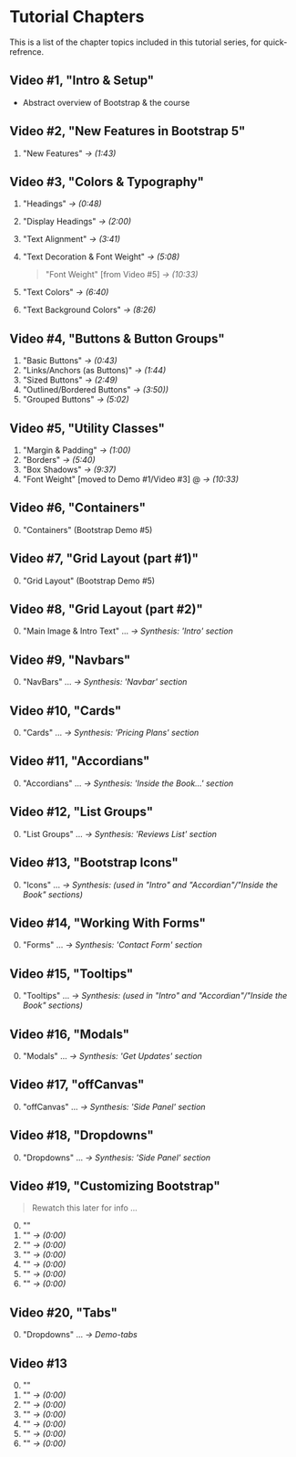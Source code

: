 # Tutorial Chapters

This is a list of the chapter topics included in this tutorial series, for quick-refrence.

## Video #1, "Intro & Setup"

- Abstract overview of Bootstrap & the course

## Video #2, "New Features in Bootstrap 5"

1. "New Features" _->_ _(1:43)_

## Video #3, "Colors & Typography"

1. "Headings" _->_ _(0:48)_
2. "Display Headings" _->_ _(2:00)_
3. "Text Alignment" _->_ _(3:41)_
4. "Text Decoration & Font Weight" _->_ _(5:08)_

   > "Font Weight" [from Video #5] _->_ _(10:33)_

5. "Text Colors" _->_ _(6:40)_
6. "Text Background Colors" _->_ _(8:26)_

## Video #4, "Buttons & Button Groups"

1. "Basic Buttons" _->_ _(0:43)_
2. "Links/Anchors (as Buttons)" _->_ _(1:44)_
3. "Sized Buttons" _->_ _(2:49)_
4. "Outlined/Bordered Buttons" _->_ _(3:50))_
5. "Grouped Buttons" _->_ _(5:02)_

## Video #5, "Utility Classes"

1. "Margin & Padding" _->_ _(1:00)_
2. "Borders" _->_ _(5:40)_
3. "Box Shadows" _->_ _(9:37)_
4. "Font Weight" [moved to Demo #1/Video #3] @ _->_ _(10:33)_

## Video #6, "Containers"

0. "Containers" (Bootstrap Demo #5)

## Video #7, "Grid Layout (part #1)"

0. "Grid Layout" (Bootstrap Demo #5)

## Video #8, "Grid Layout (part #2)"

0. "Main Image & Intro Text" ... _->_ _Synthesis: 'Intro' section_

## Video #9, "Navbars"

0. "NavBars" ... _->_ _Synthesis: 'Navbar' section_

## Video #10, "Cards"

0. "Cards" ... _->_ _Synthesis: 'Pricing Plans' section_

## Video #11, "Accordians"

0. "Accordians" ... _->_ _Synthesis: 'Inside the Book...' section_

## Video #12, "List Groups"

0. "List Groups" ... _->_ _Synthesis: 'Reviews List' section_

## Video #13, "Bootstrap Icons"

0. "Icons" ... _->_ _Synthesis: (used in "Intro" and "Accordian"/"Inside the Book" sections)_

## Video #14, "Working With Forms"

0. "Forms" ... _->_ _Synthesis: 'Contact Form' section_

## Video #15, "Tooltips"

0. "Tooltips" ... _->_ _Synthesis: (used in "Intro" and "Accordian"/"Inside the Book" sections)_

## Video #16, "Modals"

0. "Modals" ... _->_ _Synthesis: 'Get Updates' section_

## Video #17, "offCanvas"

0. "offCanvas" ... _->_ _Synthesis: 'Side Panel' section_

## Video #18, "Dropdowns"

0. "Dropdowns" ... _->_ _Synthesis: 'Side Panel' section_

## Video #19, "Customizing Bootstrap"

> Rewatch this later for info ...

0. ""
1. "" _->_ _(0:00)_
2. "" _->_ _(0:00)_
3. "" _->_ _(0:00)_
4. "" _->_ _(0:00)_
5. "" _->_ _(0:00)_
6. "" _->_ _(0:00)_

## Video #20, "Tabs"

0. "Dropdowns" ... _->_ _Demo-tabs_

## Video #13

0. ""
1. "" _->_ _(0:00)_
2. "" _->_ _(0:00)_
3. "" _->_ _(0:00)_
4. "" _->_ _(0:00)_
5. "" _->_ _(0:00)_
6. "" _->_ _(0:00)_
